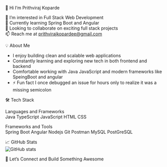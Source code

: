 👋 Hi I’m Prithviraj Koparde

🚀 I’m interested in Full Stack Web Development  
🌱 Currently learning Spring Boot and Angular  
🤝 Looking to collaborate on exciting full stack projects  
📫 Reach me at prithvirajkopardee@gmail.com 

💡 About Me

- I enjoy building clean and scalable web applications  
- Constantly learning and exploring new tech in both frontend and backend  
- Comfortable working with Java JavaScript and modern frameworks like SpeingBoot and angular  
- ⚡ Fun fact I once debugged an issue for hours only to realize it was a missing semicolon

🛠️ Tech Stack

Languages and Frameworks  
Java TypeScript JavaScript HTML CSS 

Frameworks and Tools  
Spring Boot Angular Nodejs Git Postman MySQL PostGreSQL

📈 GitHub Stats  
![GitHub stats](https://streak-stats.demolab.com?user=Prithviraj-Koparde&theme=default&hide_border=true,https://github-readme-stats.vercel.app/api/top-langs/?username=Prithviraj-Koparde&theme=default&show_icons=true&hide_border=true&layout=compact )


💬 Let’s Connect and Build Something Awesome


<!---
Prithviraj-Koparde/Prithviraj-Koparde is a ✨ special ✨ repository because its `README.md` (this file) appears on your GitHub profile.
You can click the Preview link to take a look at your changes.
--->
